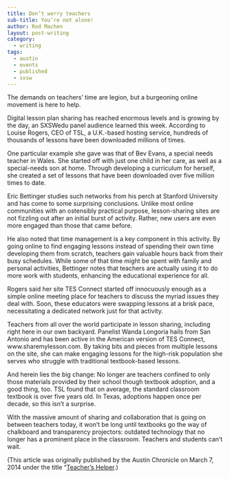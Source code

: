 ```yaml
---
title: Don’t worry teachers
sub-title: You’re not alone!
author: Rod Machen
layout: post-writing
category:
  - writing
tags:
  - austin
  - events
  - published
  - sxsw
---
```


<p dir="ltr">
  The demands on teachers&#8217; time are legion, but a burgeoning online movement is here to help.
</p>

<p dir="ltr">
  <!-- <img class="alignright size-full wp-image-439" src="http://words.rodmachen.com/wp-content/uploads/2014/03/SXSWedu-moderator.jpg" alt="SXSWedu lesson sharing moderator" width="320" height="320" /> -->Digital lesson plan sharing has reached enormous levels and is growing by the day, an SXSWedu panel audience learned this week. According to Louise Rogers, CEO of TSL, a U.K.-based hosting service, hundreds of thousands of lessons have been downloaded millions of times.
</p>

<p dir="ltr">
  One particular example she gave was that of Bev Evans, a special needs teacher in Wales. She started off with just one child in her care, as well as a special-needs son at home. Through developing a curriculum for herself, she created a set of lessons that have been downloaded over five million times to date.<!--more-->
</p>

<p dir="ltr">
  Eric Bettinger studies such networks from his perch at Stanford University and has come to some surprising conclusions. Unlike most online communities with an ostensibly practical purpose, lesson-sharing sites are not fizzling out after an initial burst of activity. Rather, new users are even more engaged than those that came before.
</p>

<p dir="ltr">
  He also noted that time management is a key component in this activity. By going online to find engaging lessons instead of spending their own time developing them from scratch, teachers gain valuable hours back from their busy schedules. While some of that time might be spent with family and personal activities, Bettinger notes that teachers are actually using it to do more work with students, enhancing the educational experience for all.
</p>

<p dir="ltr">
  Rogers said her site TES Connect started off innocuously enough as a simple online meeting place for teachers to discuss the myriad issues they deal with. Soon, these educators were swapping lessons at a brisk pace, necessitating a dedicated network just for that activity.<!-- <img class="alignright size-full wp-image-440" src="http://words.rodmachen.com/wp-content/uploads/2014/03/SXSWedu-Panel.jpg" alt="SXSWedu lesson sharing panel" width="720" height="480" /> -->
</p>

<p dir="ltr">
  Teachers from all over the world participate in lesson sharing, including right here in our own backyard. Panelist Wanda Longoria hails from San Antonio and has been active in the American version of TES Connect, www.sharemylesson.com. By taking bits and pieces from multiple lessons on the site, she can make engaging lessons for the high-risk population she serves who struggle with traditional textbook-based lessons.
</p>

<p dir="ltr">
  And herein lies the big change: No longer are teachers confined to only those materials provided by their school though textbook adoption, and a good thing, too. TSL found that on average, the standard classroom textbook is over five years old. In Texas, adoptions happen once per decade, so this isn&#8217;t a surprise.
</p>

<p dir="ltr">
  With the massive amount of sharing and collaboration that is going on between teachers today, it won&#8217;t be long until textbooks go the way of chalkboard and transparency projectors: outdated technology that no longer has a prominent place in the classroom. Teachers and students can&#8217;t wait.
</p>

(This article was originally published by the Austin Chronicle on March 7, 2014 under the title &#8220;<a href="http://www.austinchronicle.com/daily/news/2014-03-07/teachers-helper/" target="_blank">Teacher’s Helper</a>.)
